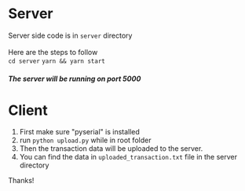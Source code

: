 # Server
Server side code is in `server` directory
<br/>
<br/>
Here are the steps to follow <br/>
`cd server`
`yarn && yarn start` 
##### The server will be running on port 5000

# Client 
1. First make sure "pyserial" is installed
2. run `python upload.py` while in root folder
3. Then the transaction data will be uploaded to the server.
4. You can find the data in `uploaded_transaction.txt` file in the server directory

Thanks!
